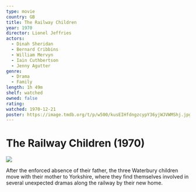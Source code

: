 ```yaml
---
type: movie
country: GB
title: The Railway Children
year: 1970
director: Lionel Jeffries
actors:
  - Dinah Sheridan
  - Bernard Cribbins
  - William Mervyn
  - Iain Cuthbertson
  - Jenny Agutter
genre:
  - Drama
  - Family
length: 1h 49m
shelf: watched
owned: false
rating:
watched: 1970-12-21
poster: https://image.tmdb.org/t/p/w500/kusEIHfdngzcypY36yjWJVWMShj.jpg
---
```


# The Railway Children (1970)

![](https://image.tmdb.org/t/p/w500/kusEIHfdngzcypY36yjWJVWMShj.jpg)

After the enforced absence of their father, the three Waterbury children move with their mother to Yorkshire, where they find themselves involved in several unexpected dramas along the railway by their new home.